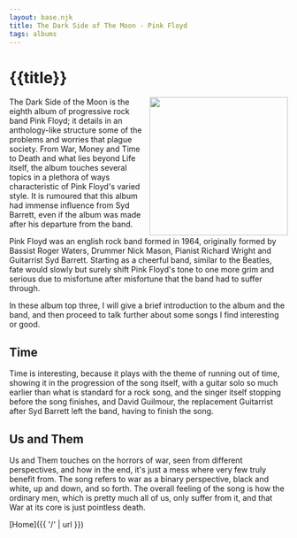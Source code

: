 ```yaml
---
layout: base.njk
title: The Dark Side of The Moon - Pink Floyd
tags: albums
---
```


# {{title}}

<img align="right" src="/static/img/The_Dark_Side_of_the_Moon_Cover.png" width="250" height="auto">

The Dark Side of the Moon is the eighth album of progressive rock band Pink Floyd; it details in an anthology-like structure some of the problems and worries that plague   society. From War, Money and Time to Death and what lies beyond Life itself, the album touches several topics in a plethora of ways characteristic of Pink Floyd's varied style. It is rumoured that this album had immense influence from Syd Barrett, even if the album was made after his departure from the band.

Pink Floyd was an english rock band formed in 1964, originally formed by Bassist Roger Waters, Drummer Nick Mason, Pianist Richard Wright and Guitarrist Syd Barrett. Starting as a cheerful band, similar to the Beatles, fate would slowly but surely shift Pink Floyd's tone to one more grim and serious due to misfortune after misfortune that the band had to suffer through. 


In these album top three, I will give a brief introduction to the album and the band, and then proceed to talk further about some songs I find interesting or good.

## Time

Time is interesting, because it plays with the theme of running out of time, showing it in the progression of the song itself, with a guitar solo so much earlier than what is standard for a rock song, and the singer itself stopping before the song finishes, and David Guilmour, the replacement Guitarrist after Syd Barrett left the band, having to finish the song. 

## Us and Them

Us and Them touches on the horrors of war, seen from different perspectives, and how in the end, it's just a mess where very few truly benefit from. The song refers to war as a binary perspective, black and white, up and down, and so forth. The overall feeling of the song is how the ordinary men, which is pretty much all of us, only suffer from it, and that War at its core is just pointless death.


[Home]({{ '/' | url }})
